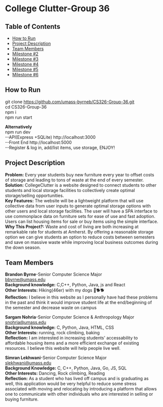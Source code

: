 # College Clutter-Group 36
## Table of Contents
- [How to Run](#How-to-Run)
- [Project Description](#Project-Description)
- [Team Members](#Team-Members)
- [Milestone #2](https://github.com/umass-byrneb/CS326-Group-36/blob/main/docs/milestone_2/Milestone2_Group36.pdf)
- [Milestone #3](https://github.com/umass-byrneb/CS326-Group-36/blob/main/docs/milestone_2/Milestone2_Group36.pdf)
- [Milestone #4](https://github.com/umass-byrneb/CS326-Group-36/blob/main/docs/milestone_4/Milestone4_Group36.pdf)
- [Milestone #5](https://github.com/umass-byrneb/CS326-Group-36/blob/main/docs/milestone_5/Milestone5_Group36.pdf)
- [Milestone #6](https://github.com/umass-byrneb/CS326-Group-36/blob/main/docs/milestone_6/Milestone6_Group36.pdf)
## How to Run
git clone https://github.com/umass-byrneb/CS326-Group-36.git  
cd CS326-Group-36  
npm i   
npm run start

**Alternatively**  
npm run dev  
--API(Express +SQLite) http://localhost:3000  
--Front End http://localhost:5000  
--Register & log in, add/list items, use storage, ENJOY!

## Project Description 
**Problem:** Every year students buy new furniture every year to offset costs of storage and leading to tons of waste at the end of every semester.\
**Solution:** CollegeClutter is a website designed to connect students to other students and local storage facilities to collectively create optimal storage/selling opportunities.\
**Key Features:** The website will be a lightweight platform that will use collective data from user inputs to generate optimal storage options with other users and local storage facilities. The user will have a SPA interface to use commonplace data on furniture sets for ease of use and fast adoption. Users can list housing items for sale or buy items using the simple interface. \
**Why This Project?:** Waste and cost of living are both increasing at remarkable rate for students at Amherst. By offering a reasonable storage option we can give students an option to reduce costs between semesters and save on massive waste while improving local business outcomes during the down season.

## Team Members
**Brandon Byrne**-Senior Computer Science Major    
bbyrne@umass.edu  
**Background knowledge:** C,C++, Python, Java, js and React  
**Other Interests:** Hiking(46er) with my dogs :walking:🐕:dog2:  
**Reflection:** I believe in this website as I personally have had these problems in the past and think it would improve student life at the end/beginning of the semester and decrease waste on campus

**Sargam Nohria**-Senior Computer Science & Anthropology Major    
snohria@umass.edu  
**Background knowledge:** C, Python, Java, HTML, CSS   
**Other Interests:** running, rock climbing, baking    
**Reflection:** I am interested in increasing students' accessability to affordable housing items and a more efficient exchange of existing resources. I believe this website will help people live well. 

**Simran Lekhwani**-Senior Computer Science Major   
slekhwani@umass.edu  
**Background Knowledge:** C, C++, Python, Java, Go, JS, SQL  
**Other Interests:** Dancing, Rock climbing, Reading   
**Reflection:** As a student who has lived off campus and is graduating as well, this application would be very helpful to reduce some stress associated with moving and relocating by introducing a platform that allows one to communicate with other individuals  who are interested in selling or buying furniture. 




